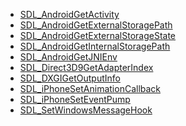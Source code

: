 <!-- BEGIN CATEGORY LIST -->
- [SDL_AndroidGetActivity](SDL_AndroidGetActivity)
- [SDL_AndroidGetExternalStoragePath](SDL_AndroidGetExternalStoragePath)
- [SDL_AndroidGetExternalStorageState](SDL_AndroidGetExternalStorageState)
- [SDL_AndroidGetInternalStoragePath](SDL_AndroidGetInternalStoragePath)
- [SDL_AndroidGetJNIEnv](SDL_AndroidGetJNIEnv)
- [SDL_Direct3D9GetAdapterIndex](SDL_Direct3D9GetAdapterIndex)
- [SDL_DXGIGetOutputInfo](SDL_DXGIGetOutputInfo)
- [SDL_iPhoneSetAnimationCallback](SDL_iPhoneSetAnimationCallback)
- [SDL_iPhoneSetEventPump](SDL_iPhoneSetEventPump)
- [SDL_SetWindowsMessageHook](SDL_SetWindowsMessageHook)
<!-- END CATEGORY LIST -->

